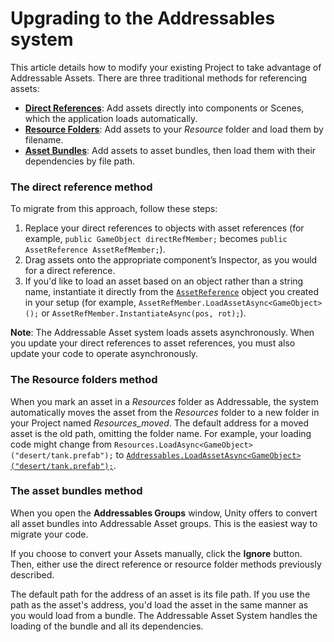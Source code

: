# Upgrading to the Addressables system
This article details how to modify your existing Project to take advantage of Addressable Assets. There are three traditional methods for referencing assets:

* **[Direct References](#the-direct-reference-method)**: Add assets directly into components or Scenes, which the application loads automatically. 
* **[Resource Folders](#the-resource-folders-method)**: Add assets to your _Resource_ folder and load them by filename.
* **[Asset Bundles](#the-asset-bundles-method)**: Add assets to asset bundles, then load them with their dependencies by file path.

### The direct reference method
To migrate from this approach, follow these steps:

1. Replace your direct references to objects with asset references (for example, `public GameObject directRefMember;` becomes `public AssetReference AssetRefMember;`).
2. Drag assets onto the appropriate component’s Inspector, as you would for a direct reference.
3. If you'd like to load an asset based on an object rather than a string name, instantiate it directly from the [`AssetReference`](../api/UnityEngine.AddressableAssets.AssetReference.html) object you created in your setup (for example, `AssetRefMember.LoadAssetAsync<GameObject>();` or `AssetRefMember.InstantiateAsync(pos, rot);`).

**Note**: The Addressable Asset system loads assets asynchronously. When you update your direct references to asset references, you must also update your code to operate asynchronously.

### The Resource folders method
When you mark an asset in a _Resources_ folder as Addressable, the system automatically moves the asset from the _Resources_ folder to a new folder in your Project named _Resources_moved_. The default address for a moved asset is the old path, omitting the folder name. For example, your loading code might change from `Resources.LoadAsync<GameObject>("desert/tank.prefab");` to [`Addressables.LoadAssetAsync<GameObject>("desert/tank.prefab");`](../api/UnityEngine.AddressableAssets.Addressables.html#UnityEngine_AddressableAssets_Addressables_LoadAssetsAsync__1_System_Collections_Generic_IList_UnityEngine_ResourceManagement_ResourceLocations_IResourceLocation__System_Action___0__).

### The asset bundles method
When you open the **Addressables Groups** window, Unity offers to convert all asset bundles into Addressable Asset groups. This is the easiest way to migrate your code.

If you choose to convert your Assets manually, click the **Ignore** button. Then, either use the direct reference or resource folder methods previously described.

The default path for the address of an asset is its file path. If you use the path as the asset's address, you'd load the asset in the same manner as you would load from a bundle. The Addressable Asset System handles the loading of the bundle and all its dependencies.
